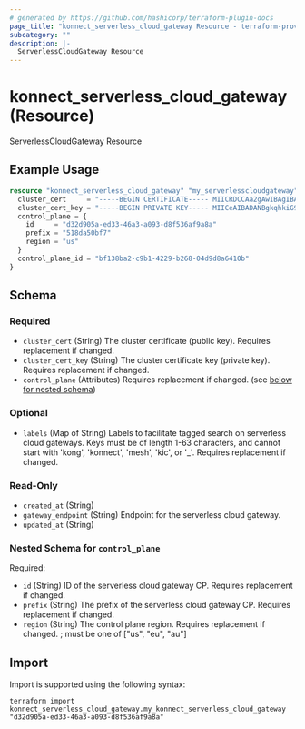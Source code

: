 ```yaml
---
# generated by https://github.com/hashicorp/terraform-plugin-docs
page_title: "konnect_serverless_cloud_gateway Resource - terraform-provider-konnect"
subcategory: ""
description: |-
  ServerlessCloudGateway Resource
---
```


# konnect_serverless_cloud_gateway (Resource)

ServerlessCloudGateway Resource

## Example Usage

```terraform
resource "konnect_serverless_cloud_gateway" "my_serverlesscloudgateway" {
  cluster_cert     = "-----BEGIN CERTIFICATE----- MIICRDCCAa2gAwIBAgIBADANBgkqhkiG9w0BAQ0FADA/MQswCQYDVQQGEwJ1czEL MAkGA1UECAwCVFgxDTALBgNVBAoMBFRlc3QxFDASBgNVBAMMC2V4YW1wbGUuY29t MB4XDTI0MDQyNjA5NTA1OVoXDTI1MDQyNjA5NTA1OVowPzELMAkGA1UEBhMCdXMx CzAJBgNVBAgMAlRYMQ0wCwYDVQQKDARUZXN0MRQwEgYDVQQDDAtleGFtcGxlLmNv bTCBnzANBgkqhkiG9w0BAQEFAAOBjQAwgYkCgYEA8FaJZmPsthBT1XkTyqUJiuQV 4p4KaLpNMioNQtIdeGKFXelmZlVfW0bfLGBgFmkwo19KIzFtOlITUjb0Qqlub2Dn TIPoDs7rXA8aw6umJu73Z6647U3+alxNCpwTuYOY2CJQ+HWEIuOuwAdtQkndEp9r 7ZWA2xLatQKBYEvEmykCAwEAAaNQME4wHQYDVR0OBBYEFGUznNeZK74vlA4bqKHb 706tyMwcMB8GA1UdIwQYMBaAFGUznNeZK74vlA4bqKHb706tyMwcMAwGA1UdEwQF MAMBAf8wDQYJKoZIhvcNAQENBQADgYEARmnu/2vUcmJYLlg86MN0prXGC3CGXsem fDtPF4SBPxfchdG7HJKywTloIiCBKGEQALkCHiJcQJNcSHmzH3/Qk+SrOJNH01gt HsKA4SNFJZR5fCRpT6USCukyE2Wlr+PWPscrFCWbLXhK4Ql/t0oog1255B10HqKk 1qDkNrzCd/o= -----END CERTIFICATE-----\n"
  cluster_cert_key = "-----BEGIN PRIVATE KEY----- MIICeAIBADANBgkqhkiG9w0BAQEFAASCAmIwggJeAgEAAoGBAPBWiWZj7LYQU9V5 E8qlCYrkFeKeCmi6TTIqDULSHXhihV3pZmZVX1tG3yxgYBZpMKNfSiMxbTpSE1I2 9EKpbm9g50yD6A7O61wPGsOrpibu92euuO1N/mpcTQqcE7mDmNgiUPh1hCLjrsAH bUJJ3RKfa+2VgNsS2rUCgWBLxJspAgMBAAECgYEAvA7qqozL/1ZdUu/P1cQ36E86 9L03ZeVJXFRdVgj2eGqW8vob3z00RUb6gE3VQhQDNALvDwSw9G6eoblQfgz31Hju sb+j6bGOm2BqzYrx6rpcgme7k9ScV0tEbtiBNX0E/ToHvNywHtdOBvDocN2wh42Z 6bS9um51H+SXR036mgUCQQD4T7WrJHL97Hj8TtHnTw895xWKaGn94H7ZQa2lo1nk 7CQ4Oi8rFX5tDdyV7UU6fekBWuhpmIhSGJhyHD7UThBjAkEA98ef9ey2Qx+j+R8S tgpgJAF3LVNJJicEHCS/Vltgc84X/vidVAMa2+TYPxPrrUjxBr0STCeB5wZhvvsB D8cOAwJBAJ5JqaQPUx1dDe7Ai/vooO20Dj4xu0c0QYha3sfU7qwIgDo7lO/g/ruj 93a3TscvlkXf3oHZ0ySKOzual86ciMMCQQDGOLgaWHVy+4QFTzt70I8bHuUFqKRT VlEuZqN/ZXijDFQcES5jwFwjYE8zHy+ioEDaIDXcIJsGhA98Zndx9M+bAkA4IFdx 4YIDhuk1MJAYPqVQs5szEF/0BGymLNVYlIox48bZg+TH3uXwTVRVySxvpRa8dd3O 0gHs3EIV6GFUl7ev -----END PRIVATE KEY-----\n"
  control_plane = {
    id     = "d32d905a-ed33-46a3-a093-d8f536af9a8a"
    prefix = "518da50bf7"
    region = "us"
  }
  control_plane_id = "bf138ba2-c9b1-4229-b268-04d9d8a6410b"
}
```

<!-- schema generated by tfplugindocs -->
## Schema

### Required

- `cluster_cert` (String) The cluster certificate (public key). Requires replacement if changed.
- `cluster_cert_key` (String) The cluster certificate key (private key). Requires replacement if changed.
- `control_plane` (Attributes) Requires replacement if changed. (see [below for nested schema](#nestedatt--control_plane))

### Optional

- `labels` (Map of String) Labels to facilitate tagged search on serverless cloud gateways. Keys must be of length 1-63 characters, and cannot start with 'kong', 'konnect', 'mesh', 'kic', or '_'. Requires replacement if changed.

### Read-Only

- `created_at` (String)
- `gateway_endpoint` (String) Endpoint for the serverless cloud gateway.
- `updated_at` (String)

<a id="nestedatt--control_plane"></a>
### Nested Schema for `control_plane`

Required:

- `id` (String) ID of the serverless cloud gateway CP. Requires replacement if changed.
- `prefix` (String) The prefix of the serverless cloud gateway CP. Requires replacement if changed.
- `region` (String) The control plane region. Requires replacement if changed. ; must be one of ["us", "eu", "au"]

## Import

Import is supported using the following syntax:

```shell
terraform import konnect_serverless_cloud_gateway.my_konnect_serverless_cloud_gateway "d32d905a-ed33-46a3-a093-d8f536af9a8a"
```
